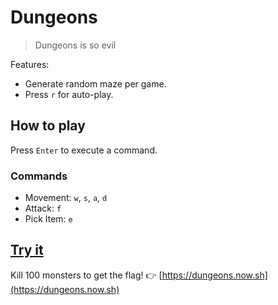 # Dungeons

> Dungeons is so evil

Features:

- Generate random maze per game.
- Press `r` for auto-play.

## How to play

Press `Enter` to execute a command.

### Commands

- Movement: `w`, `s`, `a`, `d`
- Attack: `f`
- Pick Item: `e`

## [Try it](https://dungeons.now.sh)

Kill 100 monsters to get the flag! 👉 [https://dungeons.now.sh](https://dungeons.now.sh)

